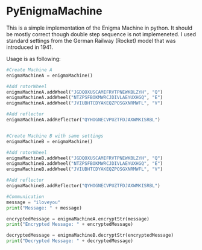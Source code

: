 # PyEnigmaMachine

This is a simple implementation of the Enigma Machine in python. It should be mostly correct though double step sequence is not implemeneted. I used standard settings from the German Railway (Rocket) model that was introduced in 1941.

Usage is as following:
```python
#Create Machine A
enigmaMachineA = enigmaMachine()

#Add rotorWheel
enigmaMachineA.addWheel("JGDQOXUSCAMIFRVTPNEWKBLZYH", "Q")
enigmaMachineA.addWheel("NTZPSFBOKMWRCJDIVLAEYUXHGQ", "E")
enigmaMachineA.addWheel("JVIUBHTCDYAKEQZPOSGXNRMWFL", "V")

#Add reflector
enigmaMachineA.addReflector("QYHOGNECVPUZTFDJAXWMKISRBL")


#Create Machine B with same settings
enigmaMachineB = enigmaMachine()

#Add rotorWheel
enigmaMachineB.addWheel("JGDQOXUSCAMIFRVTPNEWKBLZYH", "Q")
enigmaMachineB.addWheel("NTZPSFBOKMWRCJDIVLAEYUXHGQ", "E")
enigmaMachineB.addWheel("JVIUBHTCDYAKEQZPOSGXNRMWFL", "V")

#Add reflector
enigmaMachineB.addReflector("QYHOGNECVPUZTFDJAXWMKISRBL")

#Communication
message = "iloveyou"
print("Message: " + message)

encryptedMessage = enigmaMachineA.encryptStr(message)
print("Encrypted Message: " + encryptedMessage)

decryptedMessage = enigmaMachineB.decryptStr(encryptedMessage)
print("Decrypted Message: " + decryptedMessage)
```
